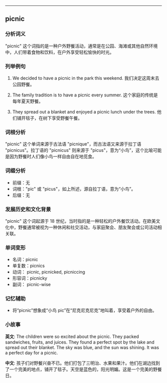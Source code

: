 
---------------
## picnic
### 分析词义
"picnic" 这个词指的是一种户外野餐活动，通常是在公园、海滩或其他自然环境中，人们带着食物和饮料，在户外享受轻松愉快的时光。

### 列举例句
1. We decided to have a picnic in the park this weekend.
   我们决定这周末去公园野餐。

2. The family tradition is to have a picnic every summer.
   这个家庭的传统是每年夏天野餐。

3. They spread out a blanket and enjoyed a picnic lunch under the trees.
   他们铺开毯子，在树下享受野餐午餐。

### 词根分析
"picnic" 这个单词来源于古法语 "picnique"，而古法语又来源于拉丁语 "picnicus"。拉丁语的 "picnicus" 则来源于 "picus"，意为“小鸟”，这个比喻可能是因为野餐时人们像小鸟一样自由自在地觅食。

### 词缀分析
- 前缀：无
- 词根："pic" 或 "picus"，如上所述，源自拉丁语，意为“小鸟”。
- 后缀：无

### 发展历史和文化背景
"picnic" 这个词起源于 18 世纪，当时指的是一种轻松的户外餐饮活动。在欧美文化中，野餐通常被视为一种休闲和社交活动，与家庭聚会、朋友聚会或公司活动相关联。

### 单词变形
- 名词：picnic
- 单复数：picnics
- 动词： picnic, picnicked, picniccing
- 形容词：picnicky
- 副词： picnic-wise

### 记忆辅助
- 将“picnic”想象成“小鸟 pic”在“尼克尼克尼克”地叫着，享受着户外的自由。

### 小故事
**英文**:
The children were so excited about the picnic. They packed sandwiches, fruits, and juices. They found a perfect spot by the lake and spread out their blanket. The sky was blue, and the sun was shining. It was a perfect day for a picnic.

**中文**:
孩子们对野餐兴奋不已。他们打包了三明治、水果和果汁。他们在湖边找到了一个完美的地点，铺开了毯子。天空是蓝色的，阳光明媚。这是一个完美的野餐日。

